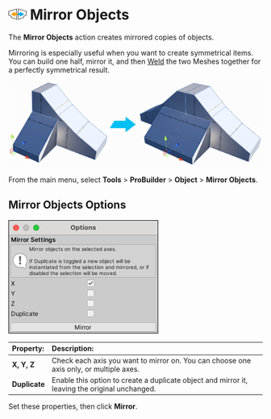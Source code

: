 # ![Mirror Objects icon](images/icons/Object_Mirror.png) Mirror Objects

The __Mirror Objects__ action creates mirrored copies of objects.

Mirroring is especially useful when you want to create symmetrical items. You can build one half, mirror it, and then [Weld](Vert_Weld.md) the two Meshes together for a perfectly symmetrical result.

![Mirror action example](images/Mirror_Example.png)

From the main menu, select **Tools** > **ProBuilder** > **Object** > **Mirror Objects**.

## Mirror Objects Options

![Object Mirror options](images/Object_Mirror_props.png)

| **Property:** | **Description:**                                           |
| :-------------- | :----------------------------------------------------------- |
| __X, Y, Z__     | Check each axis you want to mirror on. You can choose one axis only, or multiple axes. |
| __Duplicate__   | Enable this option to create a duplicate object and mirror it, leaving the original unchanged. |

Set these properties, then click **Mirror**.
